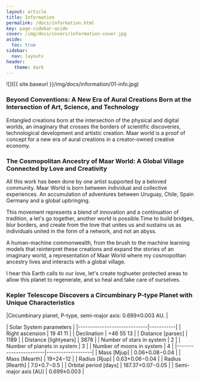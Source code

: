 ```yaml
---
layout: article
title: Information
permalink: /docs/information.html
key: page-sidebar-aside
cover: /img/docs/covers/information-cover.jpg
aside:
  toc: true
sidebar:
  nav: layouts
header:
   theme: dark
---
```



![]({{ site.baseurl }}/img/docs/information/01-info.jpg)

### Beyond Conventions: A New Era of Aural Creations Born at the Intersection of Art, Science, and Technology

Entangled creations born at the intersection of the physical and digital worlds, an imaginary that crosses the borders of scientific discoveries, technological development and artistic creation. Maar world is a proof of concept for a new era of aural creations in a creator-owned creative economy. 

### The Cosmopolitan Ancestry of Maar World: A Global Village Connected by Love and Creativity

All this work has been done by one artist supported by a beloved community. Maar World is born between individual and collective experiences. An accumulation of adventures between Uruguay, Chile, Spain Germany and a global upbringing.

This movement represents a blend of innovation and a continuation of tradition, a let's go together, another world is possible.Time to build bridges, blur borders, and create from the love that unites us and sustains us as individuals united in the form of a network, and not an abyss.

A human-machine commonwealth, from the brush to the machine learning models that reinterpret these creations and expand the stories of an imaginary world, a representation of Maar World where my cosmopolitan ancestry lives and interacts with a global village.

I hear this Earth calls to our love, let's create toghueter protected areas to allow this planet to regenerate, and so heal and take care of ourselves.

### Kepler Telescope Discovers a Circumbinary P-type Planet with Unique Characteristics

|Circumbinary planet, P-type, semi-major axis: 0.699±0.003 AU. |

| Solar System parameters  |
|-----------------------------|-----------|
| Right ascension             | 19 41 11  |
| Declination                 | +46 55 13 |
| Distance [parsec]           | 1189      |
| Distance [lightyears]       | 3878      |
| Number of stars in system   | 2         |
| Number of planets in system | 3         |
| Number of moons in system | 4         |
|-----------------------|-------------------|
| Mass [Mjup]           | 0.06+0.08−0.04    |
| Mass [Mearth]         | 19+24−12          |
| Radius [Rjup]         | 0.63+0.06−0.04    |
| Radius [Rearth]       | 7.0+0.7−0.5       |
| Orbital period [days] | 187.37+0.07−0.05  |
| Semi-major axis [AU]  | 0.699±0.003       |
